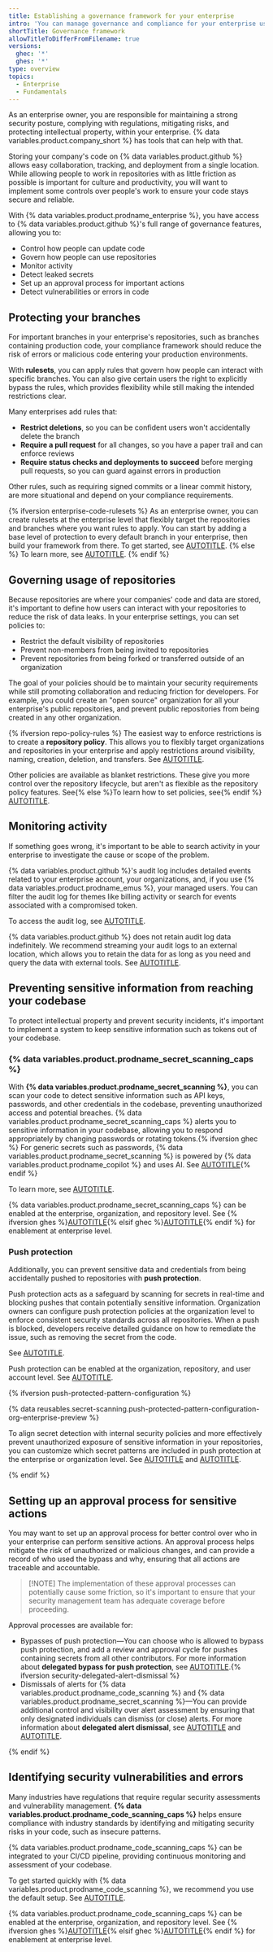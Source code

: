 ```yaml
---
title: Establishing a governance framework for your enterprise
intro: 'You can manage governance and compliance for your enterprise using features and tools available in {% data variables.product.prodname_enterprise %}.'
shortTitle: Governance framework
allowTitleToDifferFromFilename: true
versions:
  ghec: '*'
  ghes: '*'
type: overview
topics:
  - Enterprise
  - Fundamentals
---
```


As an enterprise owner, you are responsible for maintaining a strong security posture, complying with regulations, mitigating risks, and protecting intellectual property, within your enterprise. {% data variables.product.company_short %} has tools that can help with that.

Storing your company's code on {% data variables.product.github %} allows easy collaboration, tracking, and deployment from a single location. While allowing people to work in repositories with as little friction as possible is important for culture and productivity, you will want to implement some controls over people's work to ensure your code stays secure and reliable.

With {% data variables.product.prodname_enterprise %}, you have access to {% data variables.product.github %}'s full range of governance features, allowing you to:

* Control how people can update code
* Govern how people can use repositories
* Monitor activity
* Detect leaked secrets
* Set up an approval process for important actions
* Detect vulnerabilities or errors in code

<!-- Please note that we may move the sections below around once we've written them -->

## Protecting your branches

For important branches in your enterprise's repositories, such as branches containing production code, your compliance framework should reduce the risk of errors or malicious code entering your production environments.

With **rulesets**, you can apply rules that govern how people can interact with specific branches. You can also give certain users the right to  explicitly bypass the rules, which provides flexibility while still making the intended restrictions clear.

Many enterprises add rules that:

* **Restrict deletions**, so you can be confident users won't accidentally delete the branch
* **Require a pull request** for all changes, so you have a paper trail and can enforce reviews
* **Require status checks and deployments to succeed** before merging pull requests, so you can guard against errors in production

Other rules, such as requiring signed commits or a linear commit history, are more situational and depend on your compliance requirements.

{% ifversion enterprise-code-rulesets %}
As an enterprise owner, you can create rulesets at the enterprise level that flexibly target the repositories and branches where you want rules to apply. You can start by adding a base level of protection to every default branch in your enterprise, then build your framework from there. To get started, see [AUTOTITLE](/admin/enforcing-policies/enforcing-policies-for-your-enterprise/enforcing-policies-for-code-governance).
{% else %}
To learn more, see [AUTOTITLE](/repositories/configuring-branches-and-merges-in-your-repository/managing-rulesets/about-rulesets).
{% endif %}

## Governing usage of repositories

Because repositories are where your companies' code and data are stored, it's important to define how users can interact with your repositories to reduce the risk of data leaks. In your enterprise settings, you can set policies to:

* Restrict the default visibility of repositories
* Prevent non-members from being invited to repositories
* Prevent repositories from being forked or transferred outside of an organization

The goal of your policies should be to maintain your security requirements while still promoting collaboration and reducing friction for developers. For example, you could create an "open source" organization for all your enterprise's public repositories, and prevent public repositories from being created in any other organization.

{% ifversion repo-policy-rules %}
The easiest way to enforce restrictions is to create a **repository policy**. This allows you to flexibly target organizations and repositories in your enterprise and apply restrictions around visibility, naming, creation, deletion, and transfers. See [AUTOTITLE](/admin/managing-accounts-and-repositories/managing-repositories-in-your-enterprise/governing-how-people-use-repositories-in-your-enterprise).

Other policies are available as blanket restrictions. These give you more control over the repository lifecycle, but aren't as flexible as the repository policy features. See{% else %}To learn how to set policies, see{% endif %} [AUTOTITLE](/admin/enforcing-policies/enforcing-policies-for-your-enterprise/enforcing-repository-management-policies-in-your-enterprise).

## Monitoring activity

If something goes wrong, it's important to be able to search activity in your enterprise to investigate the cause or scope of the problem.

{% data variables.product.github %}'s audit log includes detailed events related to your enterprise account, your organizations, and, if you use {% data variables.product.prodname_emus %}, your managed users. You can filter the audit log for themes like billing activity or search for events associated with a compromised token.

To access the audit log, see [AUTOTITLE](/admin/monitoring-activity-in-your-enterprise/reviewing-audit-logs-for-your-enterprise/accessing-the-audit-log-for-your-enterprise).

{% data variables.product.github %} does not retain audit log data indefinitely. We recommend streaming your audit logs to an external location, which allows you to retain the data for as long as you need and query the data with external tools. See [AUTOTITLE](/admin/monitoring-activity-in-your-enterprise/reviewing-audit-logs-for-your-enterprise/streaming-the-audit-log-for-your-enterprise).

## Preventing sensitive information from reaching your codebase

To protect intellectual property and prevent security incidents, it's important to implement a system to keep sensitive information such as tokens out of your codebase.

### {% data variables.product.prodname_secret_scanning_caps %}

With **{% data variables.product.prodname_secret_scanning %}**, you can scan your code to detect sensitive information such as API keys, passwords, and other credentials in the codebase, preventing unauthorized access and potential breaches. {% data variables.product.prodname_secret_scanning_caps %} alerts you to sensitive information in your codebase, allowing you to respond appropriately by changing passwords or rotating tokens.{% ifversion ghec %} For generic secrets such as passwords, {% data variables.product.prodname_secret_scanning %} is powered by {% data variables.product.prodname_copilot %} and uses AI. See [AUTOTITLE](/code-security/secret-scanning/copilot-secret-scanning/responsible-ai-generic-secrets){% endif %}

To learn more, see [AUTOTITLE](/code-security/secret-scanning/introduction/about-secret-scanning).

{% data variables.product.prodname_secret_scanning_caps %} can be enabled at the enterprise, organization, and repository level. See {% ifversion ghes %}[AUTOTITLE](/admin/managing-code-security/managing-github-advanced-security-for-your-enterprise/configuring-secret-scanning-for-your-appliance){% elsif ghec %}[AUTOTITLE](/admin/managing-code-security/securing-your-enterprise/about-security-configurations){% endif %} for enablement at enterprise level.

### Push protection

Additionally, you can prevent sensitive data and credentials from being accidentally pushed to repositories with **push protection**.

Push protection acts as a safeguard by scanning for secrets in real-time and blocking pushes that contain potentially sensitive information. Organization owners can configure push protection policies at the organization level to enforce consistent security standards across all repositories. When a push is blocked, developers receive detailed guidance on how to remediate the issue, such as removing the secret from the code.

See [AUTOTITLE](/code-security/secret-scanning/introduction/about-push-protection).

Push protection can be enabled at the organization, repository, and user account level. See [AUTOTITLE](/code-security/secret-scanning/enabling-secret-scanning-features/enabling-push-protection-for-your-repository).

{% ifversion push-protected-pattern-configuration %}

{% data reusables.secret-scanning.push-protected-pattern-configuration-org-enterprise-preview %}

To align secret detection with internal security policies and more effectively prevent unauthorized exposure of sensitive information in your repositories, you can customize which secret patterns are included in push protection at the enterprise or organization level. See [AUTOTITLE](/admin/managing-code-security/securing-your-enterprise/configuring-additional-secret-scanning-settings-for-your-enterprise#specifying-patterns-to-include-in-push-protection-for-your-enterprise) and [AUTOTITLE](/code-security/securing-your-organization/enabling-security-features-in-your-organization/configuring-global-security-settings-for-your-organization#specifying-patterns-to-include-in-push-protection).

{% endif %}

## Setting up an approval process for sensitive actions

You may want to set up an approval process for better control over who in your enterprise can perform sensitive actions. An approval process helps mitigate the risk of unauthorized or malicious changes, and can provide a record of who used the bypass and why, ensuring that all actions are traceable and accountable.

>[!NOTE] The implementation of these approval processes can potentially cause some friction, so it's important to ensure that your security management team has adequate coverage before proceeding.

Approval processes are available for:
* Bypasses of push protection—You can choose who is allowed to bypass push protection, and add a review and approval cycle for pushes containing secrets from all other contributors. For more information about **delegated bypass for push protection**, see [AUTOTITLE](/code-security/secret-scanning/using-advanced-secret-scanning-and-push-protection-features/delegated-bypass-for-push-protection/about-delegated-bypass-for-push-protection).{% ifversion security-delegated-alert-dismissal %}
* Dismissals of alerts for {% data variables.product.prodname_code_scanning %} and {% data variables.product.prodname_secret_scanning %}—You can provide additional control and visibility over alert assessment by ensuring that only designated individuals can dismiss (or close) alerts. For more information about **delegated alert dismissal**, see [AUTOTITLE](/code-security/code-scanning/managing-your-code-scanning-configuration/enabling-delegated-alert-dismissal-for-code-scanning) and [AUTOTITLE](/code-security/code-scanning/managing-your-code-scanning-configuration/enabling-delegated-alert-dismissal-for-code-scanning).

{% endif %}

## Identifying security vulnerabilities and errors

Many industries have regulations that require regular security assessments and vulnerability management. **{% data variables.product.prodname_code_scanning_caps %}** helps ensure compliance with industry standards by identifying and mitigating security risks in your code, such as insecure patterns.

{% data variables.product.prodname_code_scanning_caps %} can be integrated to your CI/CD pipeline, providing continuous monitoring and assessment of your codebase.

To get started quickly with {% data variables.product.prodname_code_scanning %}, we recommend you use the default setup. See [AUTOTITLE](/code-security/code-scanning/enabling-code-scanning/configuring-default-setup-for-code-scanning).

{% data variables.product.prodname_code_scanning_caps %} can be enabled at the enterprise, organization, and repository level. See {% ifversion ghes %}[AUTOTITLE](/admin/managing-code-security/managing-github-advanced-security-for-your-enterprise/configuring-code-scanning-for-your-appliance){% elsif ghec %}[AUTOTITLE](/admin/managing-code-security/securing-your-enterprise/about-security-configurations){% endif %} for enablement at enterprise level.
